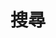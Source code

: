 ---
title: "搜尋" # in any language you want
layout: "search" # is necessary
# description: "Description for Search"
summary: "search"
placeholder: "搜尋文章關鍵字"
---